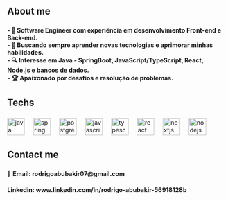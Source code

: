 <h2 align="left">About me</h2>

###

<h4 align="left">- 🚀 Software Engineer com experiência em desenvolvimento Front-end e Back-end.<br>- 🎯 Buscando sempre aprender novas tecnologias e aprimorar minhas habilidades.<br>- 🔍 Interesse em Java - SpringBoot, JavaScript/TypeScript, React, Node.js e bancos de dados.<br>- 🏆 Apaixonado por desafios e resolução de problemas.</h4>

###

<h2 align="left">Techs</h2>

###

<div align="left">
  <img src="https://cdn.jsdelivr.net/gh/devicons/devicon/icons/java/java-original.svg" height="40" alt="java logo"  />
  <img width="12" />
  <img src="https://cdn.jsdelivr.net/gh/devicons/devicon/icons/spring/spring-original.svg" height="40" alt="spring logo"  />
  <img width="12" />
  <img src="https://cdn.jsdelivr.net/gh/devicons/devicon/icons/postgresql/postgresql-original.svg" height="40" alt="postgresql logo"  />
  <img width="12" />
  <img src="https://cdn.jsdelivr.net/gh/devicons/devicon/icons/javascript/javascript-original.svg" height="40" alt="javascript logo"  />
  <img width="12" />
  <img src="https://cdn.jsdelivr.net/gh/devicons/devicon/icons/typescript/typescript-original.svg" height="40" alt="typescript logo"  />
  <img width="12" />
  <img src="https://cdn.jsdelivr.net/gh/devicons/devicon/icons/react/react-original.svg" height="40" alt="react logo"  />
  <img width="12" />
  <img src="https://cdn.jsdelivr.net/gh/devicons/devicon/icons/nextjs/nextjs-original.svg" height="40" alt="nextjs logo"  />
  <img width="12" />
  <img src="https://cdn.jsdelivr.net/gh/devicons/devicon/icons/nodejs/nodejs-original.svg" height="40" alt="nodejs logo"  />
</div>

###

<h2 align="left">Contact me</h2>

###

<h4 align="left">📧 Email: rodrigoabubakir07@gmail.com</h4>
<h4 align="left">Linkedin: www.linkedin.com/in/rodrigo-abubakir-56918128b</h4>

###
